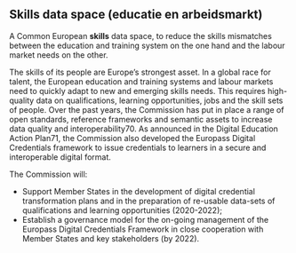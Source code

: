 ## Skills data space (educatie en arbeidsmarkt)

A Common European **skills** data space, to reduce the skills mismatches between the education and training system on the one hand and the labour market needs on the other.

The skills of its people are Europe’s strongest asset. In a global race for talent, the European education and training systems and labour markets need to quickly adapt to new and emerging skills needs. This requires high-quality data on qualifications, learning opportunities, jobs and the skill sets of people. Over the past years, the Commission has put in place a range of open standards, reference frameworks and semantic assets to increase data quality and interoperability70. As announced in the Digital Education Action Plan71, the Commission also developed the Europass Digital Credentials framework to issue credentials to learners in a secure and interoperable digital format.

The Commission will:

* Support Member States in the development of digital credential transformation plans and in the preparation of re-usable data-sets of qualifications and learning opportunities (2020-2022);  
* Establish a governance model for the on-going management of the Europass Digital Credentials Framework in close cooperation with Member States and key stakeholders (by 2022).
